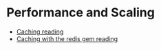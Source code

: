 # Performance and Scaling

  * [Caching reading][caching]
  * [Caching with the redis gem reading][redis]

[caching]: ./performance_and_scaling/caching.md
[redis]: ./performance_and_scaling/redis.md
